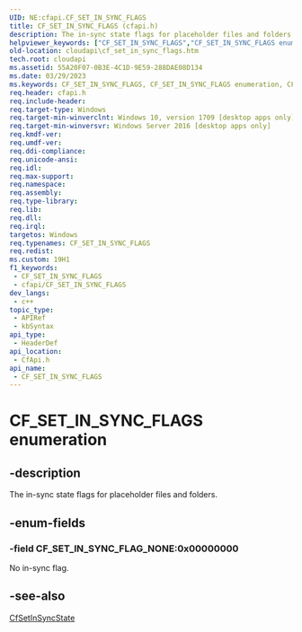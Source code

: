 ```yaml
---
UID: NE:cfapi.CF_SET_IN_SYNC_FLAGS
title: CF_SET_IN_SYNC_FLAGS (cfapi.h)
description: The in-sync state flags for placeholder files and folders.
helpviewer_keywords: ["CF_SET_IN_SYNC_FLAGS","CF_SET_IN_SYNC_FLAGS enumeration","CF_SET_IN_SYNC_FLAG_NONE","cfapi/CF_SET_IN_SYNC_FLAGS","cfapi/CF_SET_IN_SYNC_FLAG_NONE","cloudApi.cf_set_in_sync_flags"]
old-location: cloudapi\cf_set_in_sync_flags.htm
tech.root: cloudapi
ms.assetid: 55A20F07-0B3E-4C1D-9E59-288DAE08D134
ms.date: 03/29/2023
ms.keywords: CF_SET_IN_SYNC_FLAGS, CF_SET_IN_SYNC_FLAGS enumeration, CF_SET_IN_SYNC_FLAG_NONE, cfapi/CF_SET_IN_SYNC_FLAGS, cfapi/CF_SET_IN_SYNC_FLAG_NONE, cloudApi.cf_set_in_sync_flags
req.header: cfapi.h
req.include-header: 
req.target-type: Windows
req.target-min-winverclnt: Windows 10, version 1709 [desktop apps only]
req.target-min-winversvr: Windows Server 2016 [desktop apps only]
req.kmdf-ver: 
req.umdf-ver: 
req.ddi-compliance: 
req.unicode-ansi: 
req.idl: 
req.max-support: 
req.namespace: 
req.assembly: 
req.type-library: 
req.lib: 
req.dll: 
req.irql: 
targetos: Windows
req.typenames: CF_SET_IN_SYNC_FLAGS
req.redist: 
ms.custom: 19H1
f1_keywords:
 - CF_SET_IN_SYNC_FLAGS
 - cfapi/CF_SET_IN_SYNC_FLAGS
dev_langs:
 - c++
topic_type:
 - APIRef
 - kbSyntax
api_type:
 - HeaderDef
api_location:
 - CfApi.h
api_name:
 - CF_SET_IN_SYNC_FLAGS
---
```


# CF_SET_IN_SYNC_FLAGS enumeration

## -description

The in-sync state flags for placeholder files and folders.

## -enum-fields

### -field CF_SET_IN_SYNC_FLAG_NONE:0x00000000

No in-sync flag.

## -see-also

[CfSetInSyncState](nf-cfapi-cfsetinsyncstate.md)
